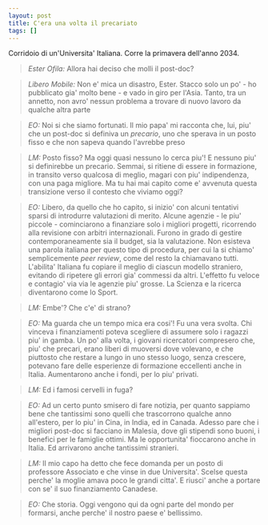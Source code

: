 ```yaml
---
layout: post
title: C'era una volta il precariato
tags: []
---
```


Corridoio di un'Universita' Italiana. Corre la primavera dell'anno 2034.

> *Ester Ofila:* Allora hai deciso che molli il post-doc?

> *Libero Mobile:* Non e' mica un disastro, Ester. Stacco solo un po' - ho pubblicato gia' molto bene - e vado in giro per l'Asia. Tanto, tra un annetto, non avro' nessun problema a trovare di nuovo lavoro da qualche altra parte

> *EO:* Noi si che siamo fortunati. Il mio papa' mi racconta che, lui, piu' che un post-doc si definiva un *precario*, uno che sperava in un posto fisso e che non sapeva quando l'avrebbe preso

> *LM:* Posto fisso? Ma oggi quasi nessuno lo cerca piu'! E nessuno piu' si definirebbe un precario. Semmai, si ritiene di essere in formazione, in transito verso qualcosa di meglio, magari con piu' indipendenza, con una paga migliore. Ma tu hai mai capito come e' avvenuta questa transizione verso il contesto che viviamo oggi?

> *EO:* Libero, da quello che ho capito, si inizio' con alcuni tentativi sparsi di introdurre valutazioni di merito. Alcune agenzie - le piu' piccole - cominciarono a finanziare solo i migliori progetti, ricorrendo alla revisione con arbitri internazionali. Furono in grado di gestire contemporaneamente sia il budget, sia la valutazione. Non esisteva una parola italiana per questo tipo di procedura, per cui la si chiamo' semplicemente *peer review*, come del resto la chiamavano tutti. L'abilita' Italiana fu copiare il meglio di ciascun modello straniero, evitando di ripetere gli errori gia' commessi da altri. L'effetto fu veloce e contagio' via via le agenzie piu' grosse. La Scienza e la ricerca diventarono come lo Sport.

> *LM:* Embe'? Che c'e' di strano?

> *EO:* Ma guarda che un tempo mica era cosi'! Fu una vera svolta. Chi vinceva i finanziamenti poteva scegliere di assumere solo i ragazzi piu' in gamba. Un po' alla volta, i giovani ricercatori compresero che, piu' che precari, erano liberi di muoversi dove volevano, e che piuttosto che restare a lungo in uno stesso luogo, senza crescere, potevano fare delle esperienze di formazione eccellenti anche in Italia. Aumentarono anche i fondi, per lo piu' privati.

> *LM:* Ed i famosi cervelli in fuga?

> *EO:* Ad un certo punto smisero di fare notizia, per quanto sappiamo bene che tantissimi sono quelli che trascorrono qualche anno all'estero, per lo piu' in Cina, in India, ed in Canada. Adesso pare che i migliori post-doc si facciano in Malesia, dove gli stipendi sono buoni, i benefici per le famiglie ottimi. Ma le opportunita' fioccarono anche in Italia. Ed arrivarono
> anche tantissimi stranieri.

> *LM:* Il mio capo ha detto che fece domanda per un posto di professore Associato e che vinse in due Universita'. Scelse questa perche' la moglie amava poco le grandi citta'. E riusci' anche a portare con se' il suo finanziamento Canadese.

> *EO:* Che storia. Oggi vengono qui da ogni parte del mondo per formarsi, anche perche' il nostro paese e' bellissimo.

